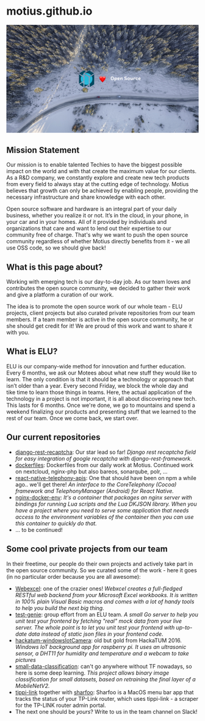 # motius.github.io

<img src="images/hero.png" alt="Motius GitHub" class="inline" />

## Mission Statement

Our mission is to enable talented Techies to have the biggest possible impact on the world and with that create the maximum value for our clients. As a R&D company, we constantly explore and create new tech products from every field to always stay at the cutting edge of technology.  Motius believes that growth can only be achieved by enabling people, providing the necessary infrastructure and share knowledge with each other.

Open source software and hardware is an integral part of your daily business, whether you realize it or not.  It’s in the cloud, in your phone, in your car and in your homes. All of it provided by individuals and organizations that care and want to lend out their expertise to our community free of charge. That's why we want to push the open source community regardless of whether Motius directly benefits from it - we all use OSS code, so we should give back!

## What is this page about?

Working with emerging tech is our day-to-day job. As our team loves and contributes the open source community, we decided to gather their work and give a platform a curation of our work.  

The idea is to promote the open source work of our whole team - ELU projects, client projects but also curated private repositories from our team members. If a team member is active in the open source community, he or she should get credit for it! We are proud of this work and want to share it with you.

## What is ELU?

ELU is our company-wide method for innovation and further education. Every 6 months, we ask our Motees about what new stuff they would like to learn. The only condition is that it should be a technology or approach that isn’t older than a year.
Every second Friday, we block the whole day and tike time to learn those things in teams. Here, the actual application of the technology in a project is not important, it is all about discovering new tech. This lasts for 6 months. Once we're done, we go to mountains and spend a weekend finalizing our products and presenting stuff that we learned to the rest of our team.
Once we come back, we start over.

## Our current repositories

- [django-rest-recaptcha](https://github.com/motius/django-rest-recaptcha): Our star lead so far! _Django rest recaptcha field for easy integration of google recaptcha with django-rest-framework._
- [dockerfiles](https://github.com/motius/dockerfiles): Dockerfiles from our daily work at Motius. Continued work on nextcloud, nginx-php but also bareos, sonarqube, polr, ...
- [react-native-telephony-apis](https://github.com/motius/react-native-telephony-apis): One that should have been on npm a while ago.. we'll get there! _An interface to the CoreTelephony (Cocoa) framework and TelephonyManager (Android) for React Native._
- [nginx-docker-env](https://github.com/motius/nginx-docker-env): _It's a container that packages an nginx server with bindings for running Lua scripts and the Lua DKJSON library. When you have a project where you need to serve some application that needs access to the environment variables of the container then you can use this container to quickly do that._
- ... to be continued!

## Some cool private projects from our team

In their freetime, our people do their own projects and actively take part in the open source community. So we curated some of the work - here it goes (in no particular order because you are all awesome):

- [Webexcel](https://github.com/michaelneu/webxcel): one of the crazier ones! _Webxcel creates a full-fledged RESTful web backend from your Microsoft Excel workbooks. It is written in 100% plain Visual Basic macros and comes with a lot of handy tools to help you build the next big thing._
- [test-genie](https://github.com/tech4242/test-genie): group effort from an ELU team. _A small Go server to help you unit test your frontend by fetching "real" mock data from your live server. The whole point is to let you unit test your frontend with up-to-date data instead of static json files in your frontend code._
- [hackatum-windowsIotCamera](https://github.com/Hustenbonbon/hackatum-windowsIotCamera): old but gold from HackaTUM 2016. _Windows IoT background app for raspberry pi. It uses an ultrasonic sensor, a DHT11 for humidity and temperature and a webcam to take pictures_
- [small-data-classification](https://github.com/aprams/small-data-classification): can't go anywhere without TF nowadays, so here is some deep learning. _This project allows binary image classification for small datasets, based on retraining the final layer of a MobileNetV2._
- [tippi-link](https://github.com/furqan-shakoor/tippi-link) together with [sharfoo](https://github.com/furqan-shakoor/sharfoo): Sharfoo is a MacOS menu bar app that tracks the status of your TP-Link router, which uses tippi-link - a scraper for the TP-LINK router admin portal.
- The next one should be _yours_? Write to us in the team channel on Slack!
